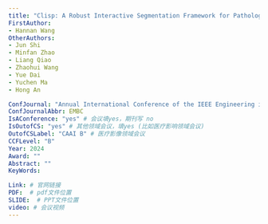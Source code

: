 ```yaml
---
title: "Clisp: A Robust Interactive Segmentation Framework for Pathological Images"
FirstAuthor:
- Hannan Wang
OtherAuthors:
- Jun Shi
- Minfan Zhao
- Liang Qiao
- Zhaohui Wang
- Yue Dai
- Yuchen Ma
- Hong An

ConfJournal: "Annual International Conference of the IEEE Engineering in Medicine and Biology Society"
ConfJournalAbbr: EMBC
IsAConference: "yes" # 会议填yes，期刊写 no
IsOutofCS: "yes" # 其他领域会议，填yes (比如医疗影响领域会议)
OutofCSLabel: "CAAI B" # 医疗影像领域会议
CCFLevel: "B" 
Year: 2024
Award: ""
Abstract: ""
KeyWords:

Link: # 官网链接 
PDF:  # pdf文件位置
SLIDE:  # PPT文件位置
video: # 会议视频
---
```

